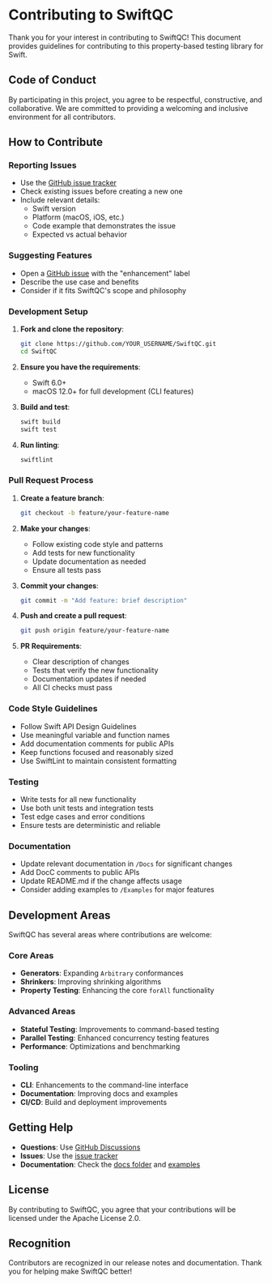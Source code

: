 # Contributing to SwiftQC

Thank you for your interest in contributing to SwiftQC! This document provides guidelines for contributing to this property-based testing library for Swift.

## Code of Conduct

By participating in this project, you agree to be respectful, constructive, and collaborative. We are committed to providing a welcoming and inclusive environment for all contributors.

## How to Contribute

### Reporting Issues

- Use the [GitHub issue tracker](https://github.com/Aristide021/SwiftQC/issues)
- Check existing issues before creating a new one
- Include relevant details:
  - Swift version
  - Platform (macOS, iOS, etc.)
  - Code example that demonstrates the issue
  - Expected vs actual behavior

### Suggesting Features

- Open a [GitHub issue](https://github.com/Aristide021/SwiftQC/issues) with the "enhancement" label
- Describe the use case and benefits
- Consider if it fits SwiftQC's scope and philosophy

### Development Setup

1. **Fork and clone the repository**:
   ```bash
   git clone https://github.com/YOUR_USERNAME/SwiftQC.git
   cd SwiftQC
   ```

2. **Ensure you have the requirements**:
   - Swift 6.0+
   - macOS 12.0+ for full development (CLI features)

3. **Build and test**:
   ```bash
   swift build
   swift test
   ```

4. **Run linting**:
   ```bash
   swiftlint
   ```

### Pull Request Process

1. **Create a feature branch**:
   ```bash
   git checkout -b feature/your-feature-name
   ```

2. **Make your changes**:
   - Follow existing code style and patterns
   - Add tests for new functionality
   - Update documentation as needed
   - Ensure all tests pass

3. **Commit your changes**:
   ```bash
   git commit -m "Add feature: brief description"
   ```

4. **Push and create a pull request**:
   ```bash
   git push origin feature/your-feature-name
   ```

5. **PR Requirements**:
   - Clear description of changes
   - Tests that verify the new functionality
   - Documentation updates if needed
   - All CI checks must pass

### Code Style Guidelines

- Follow Swift API Design Guidelines
- Use meaningful variable and function names
- Add documentation comments for public APIs
- Keep functions focused and reasonably sized
- Use SwiftLint to maintain consistent formatting

### Testing

- Write tests for all new functionality
- Use both unit tests and integration tests
- Test edge cases and error conditions
- Ensure tests are deterministic and reliable

### Documentation

- Update relevant documentation in `/Docs` for significant changes
- Add DocC comments to public APIs
- Update README.md if the change affects usage
- Consider adding examples to `/Examples` for major features

## Development Areas

SwiftQC has several areas where contributions are welcome:

### Core Areas
- **Generators**: Expanding `Arbitrary` conformances
- **Shrinkers**: Improving shrinking algorithms
- **Property Testing**: Enhancing the core `forAll` functionality

### Advanced Areas
- **Stateful Testing**: Improvements to command-based testing
- **Parallel Testing**: Enhanced concurrency testing features
- **Performance**: Optimizations and benchmarking

### Tooling
- **CLI**: Enhancements to the command-line interface
- **Documentation**: Improving docs and examples
- **CI/CD**: Build and deployment improvements

## Getting Help

- **Questions**: Use [GitHub Discussions](https://github.com/Aristide021/SwiftQC/discussions)
- **Issues**: Use the [issue tracker](https://github.com/Aristide021/SwiftQC/issues)
- **Documentation**: Check the [docs folder](Docs/) and [examples](Examples/)

## License

By contributing to SwiftQC, you agree that your contributions will be licensed under the Apache License 2.0.

## Recognition

Contributors are recognized in our release notes and documentation. Thank you for helping make SwiftQC better!